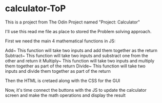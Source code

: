 # calculator-ToP
This is a project from The Odin Project named "Project: Calculator"

I'll use this read me file as place to stored the Problem solving approach.

First we need the main 4 mathematical functions in JS:

Add~
This function will take two inputs and add them together as the return
Subtract~
This function will take two inputs and substract one from the other and return it
Multiply~
This function will take two inputs and multiply them together as part of the return
Divide~
This function will take two inputs and divide them together as part of the return

Then the HTML is cretaed along with the CSS for the GUI

Now, it's time connect the buttons with the JS to update the calculator screen and make the math operations and display the result